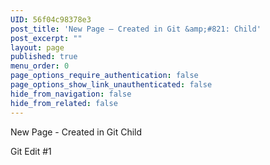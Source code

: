 ```yaml
---
UID: 56f04c98378e3
post_title: 'New Page – Created in Git &amp;#821: Child'
post_excerpt: ""
layout: page
published: true
menu_order: 0
page_options_require_authentication: false
page_options_show_link_unauthenticated: false
hide_from_navigation: false
hide_from_related: false
---
```

New Page - Created in Git Child

Git Edit #1